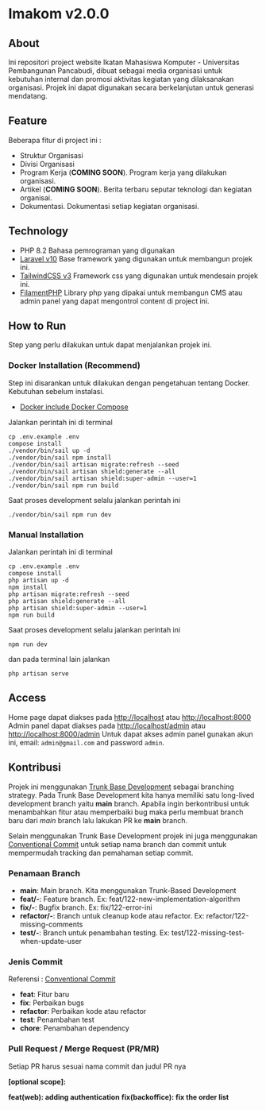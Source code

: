 # Imakom v2.0.0

## About

Ini repositori project website Ikatan Mahasiswa Komputer - Universitas Pembangunan Pancabudi, dibuat sebagai media organisasi untuk kebutuhan internal dan promosi aktivitas kegiatan yang dilaksanakan organisasi. Projek ini dapat digunakan secara berkelanjutan untuk generasi mendatang.

## Feature

Beberapa fitur di project ini :

- Struktur Organisasi
- Divisi Organisasi
- Program Kerja (**COMING SOON**). Program kerja yang dilakukan organisasi.
- Artikel (**COMING SOON**). Berita terbaru seputar teknologi dan kegiatan organisai.
- Dokumentasi. Dokumentasi setiap kegiatan organisasi.

## Technology

- PHP 8.2
  Bahasa pemrograman yang digunakan
- [Laravel v10](https://laravel.com/docs/10.x)
  Base framework yang digunakan untuk membangun projek ini.
- [TailwindCSS v3](https://tailwindcss.com/)
  Framework css yang digunakan untuk mendesain projek ini.
- [FilamentPHP](https://filamentphp.com/)
  Library php yang dipakai untuk membangun CMS atau admin panel yang dapat mengontrol content di project ini.

## How to Run

Step yang perlu dilakukan untuk dapat menjalankan projek ini.

### Docker Installation (Recommend)

Step ini disarankan untuk dilakukan dengan pengetahuan tentang Docker. Kebutuhan sebelum instalasi.

- [Docker include Docker Compose ](https://docs.docker.com/get-docker/) 

Jalankan perintah ini di terminal

```$
cp .env.example .env
compose install
./vendor/bin/sail up -d
./vendor/bin/sail npm install
./vendor/bin/sail artisan migrate:refresh --seed
./vendor/bin/sail artisan shield:generate --all
./vendor/bin/sail artisan shield:super-admin --user=1
./vendor/bin/sail npm run build
```

Saat proses development selalu jalankan perintah ini

```$
./vendor/bin/sail npm run dev
```

### Manual Installation

Jalankan perintah ini di terminal

```$
cp .env.example .env
compose install
php artisan up -d
npm install
php artisan migrate:refresh --seed
php artisan shield:generate --all
php artisan shield:super-admin --user=1
npm run build
```

Saat proses development selalu jalankan perintah ini

```$
npm run dev
```

dan pada terminal lain jalankan 

```$
php artisan serve
```
## Access

Home page dapat diakses pada [http://localhost](http://localhost) atau [http://localhost:8000](http://localhost:8000)
Admin panel dapat diakses pada [http://localhost/admin](http://localhost/admin) atau [http://localhost:8000/admin](http://localhost:8000/admin)
Untuk dapat akses admin panel gunakan akun ini, email: `admin@gmail.com` and password `admin`.

## Kontribusi

Projek ini menggunakan [Trunk Base Development](https://trunkbaseddevelopment.com/) sebagai branching strategy. Pada Trunk Base Development kita hanya memiliki satu long-lived development branch yaitu **main** branch. Apabila ingin berkontribusi untuk menambahkan fitur atau memperbaiki bug maka perlu membuat branch baru dari *main* branch lalu lakukan PR ke **main** branch. 

Selain menggunakan Trunk Base Development projek ini juga menggunakan [Conventional Commit](https://www.conventionalcommits.org/) untuk setiap nama branch dan commit untuk mempermudah tracking dan pemahaman setiap commit.

### Penamaan Branch 

- **main**: Main branch. Kita menggunakan Trunk-Based Development
- **feat/<ticket-number>-<short-detail>**: Feature branch. Ex: feat/122-new-implementation-algorithm
- **fix/<ticket-number>-<short-detail>**: Bugfix branch. Ex: fix/122-error-ini
- **refactor/<ticket-number>-<short-detail>**: Branch untuk cleanup kode atau refactor. Ex: refactor/122-missing-comments
- **test/<ticket-number>-<short-detail>**: Branch untuk penambahan testing. Ex: test/122-missing-test-when-update-user

### Jenis Commit

Referensi : [Conventional Commit](https://www.conventionalcommits.org/en/v1.0.0/#summary)
- **feat**: Fitur baru 
- **fix**: Perbaikan bugs 
- **refactor**: Perbaikan kode atau refactor 
- **test**: Penambahan test 
- **chore**: Penambahan dependency 

### Pull Request / Merge Request (PR/MR)

Setiap PR harus sesuai nama commit dan judul PR nya 

**<type>[optional scope]: <description>**

**feat(web): adding authentication**
**fix(backoffice): fix the order list**
